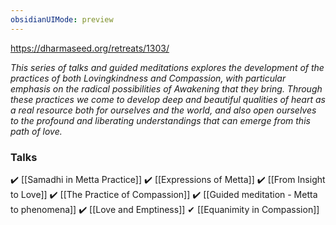 ```yaml
---
obsidianUIMode: preview
---
```

https://dharmaseed.org/retreats/1303/

_This series of talks and guided meditations explores the development of the practices of both Lovingkindness and Compassion, with particular emphasis on the radical possibilities of Awakening that they bring. Through these practices we come to develop deep and beautiful qualities of heart as a real resource both for ourselves and the world, and also open ourselves to the profound and liberating understandings that can emerge from this path of love._

### Talks
✔️ [[Samadhi in Metta Practice]]
✔️ [[Expressions of Metta]]
✔️ [[From Insight to Love]]
✔️ [[The Practice of Compassion]]
✔️ [[Guided meditation - Metta to phenomena]]
✔️ [[Love and Emptiness]]
✔ [[Equanimity in Compassion]]
